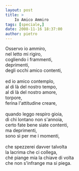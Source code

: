 ```yaml
---
layout: post
title: >
    Io Amico Ammiro
tags: [speciale,]
date: 2008-11-16 18:37:00
author: pietro
---
```

Osservo io ammiro,<br/>nel letto mi rigiro,<br/>cogliendo i frammenti,<br/>deprimenti,<br/>degli occhi amico contenti,<br/><br/>ed io amico contemplo,<br/>al di là del nostro tempo,<br/>al di là del nostro amore,<br/>torpore,<br/>ferina l'attitudine creare,<br/><br/>quando leggo respiro gioia,<br/>di chi lontano non s'annoia,<br/>certo fate bene siate contenti,<br/>ma deprimenti,<br/>sono sì per me i momenti,<br/><br/>che spezzerei davver talvolta<br/>la lacrima che ci collega,<br/>ché piange mia la chiave di volta<br/>che non s'infrange ma si piega.
